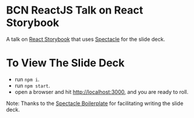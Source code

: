 # BCN ReactJS Talk on React Storybook
A talk on [React Storybook](https://github.com/kadirahq/react-storybook) that uses [Spectacle](https://github.com/FormidableLabs/spectacle) for the slide deck.


# To View The Slide Deck
* run `npm i`.
* run  `npm start`.
* open a browser and hit [http://localhost:3000](http://localhost:3000), and you are ready to roll.

Note: Thanks to the [Spectacle Boilerplate](https://github.com/FormidableLabs/spectacle-boilerplate) for facilitating writing the slide deck.
